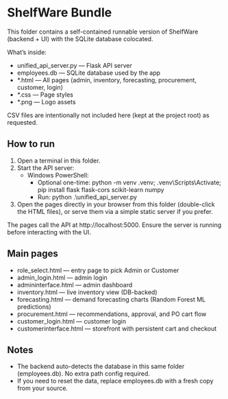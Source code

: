 # ShelfWare Bundle

This folder contains a self-contained runnable version of ShelfWare (backend + UI) with the SQLite database colocated.

What’s inside:
- unified_api_server.py — Flask API server
- employees.db — SQLite database used by the app
- *.html — All pages (admin, inventory, forecasting, procurement, customer, login)
- *.css — Page styles
- *.png — Logo assets

CSV files are intentionally not included here (kept at the project root) as requested.

## How to run
1. Open a terminal in this folder.
2. Start the API server:
   - Windows PowerShell:
     - Optional one-time: python -m venv .venv; .venv\Scripts\Activate; pip install flask flask-cors scikit-learn numpy
     - Run: python .\unified_api_server.py
3. Open the pages directly in your browser from this folder (double-click the HTML files), or serve them via a simple static server if you prefer.

The pages call the API at http://localhost:5000. Ensure the server is running before interacting with the UI.

## Main pages
- role_select.html — entry page to pick Admin or Customer
- admin_login.html — admin login
- admininterface.html — admin dashboard
- inventory.html — live inventory view (DB-backed)
- forecasting.html — demand forecasting charts (Random Forest ML predictions)
- procurement.html — recommendations, approval, and PO cart flow
- customer_login.html — customer login
- customerinterface.html — storefront with persistent cart and checkout

## Notes
- The backend auto-detects the database in this same folder (employees.db). No extra path config required.
- If you need to reset the data, replace employees.db with a fresh copy from your source.

